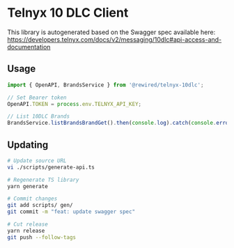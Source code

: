 # Telnyx 10 DLC Client

This library is autogenerated based on the Swagger spec available here: https://developers.telnyx.com/docs/v2/messaging/10dlc#api-access-and-documentation

## Usage

```ts
import { OpenAPI, BrandsService } from '@rewired/telnyx-10dlc';

// Set Bearer token
OpenAPI.TOKEN = process.env.TELNYX_API_KEY;

// List 10DLC Brands
BrandsService.listBrandsBrandGet().then(console.log).catch(console.error);
```

## Updating

```sh
# Update source URL
vi ./scripts/generate-api.ts

# Regenerate TS library
yarn generate

# Commit changes
git add scripts/ gen/
git commit -m "feat: update swagger spec"

# Cut release
yarn release
git push --follow-tags
```

